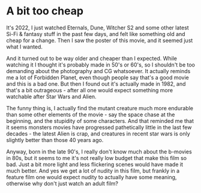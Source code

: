 # A bit too cheap

It's 2022, I just watched Eternals, Dune, Witcher S2 and some other latest Si-Fi & fantasy stuff in the past few days, and felt like something old and cheap for a change. Then I saw the poster of this movie, and it seemed just what I wanted.

And it turned out to be way older and cheaper than I expected. While watching it I thought it's probably made in 50's or 60's, so I shouldn't be too demanding about the photography and CG whatsoever. It actually reminds me a lot of Forbidden Planet, even though people say that's a good movie and this is a bad one. But then I found out it's actually made in 1982, and that's a bit outrageous - after all one would expect something more watchable after Star Wars and Alien.

The funny thing is, I actually find the mutant creature much more endurable than some other elements of the movie - say the space chase at the beginning, and the stupidity of some characters. And that reminded me that it seems monsters movies have progressed pathetically little in the last few decades - the latest Alien is crap, and creatures in recent star wars is only slightly better than those 40 years ago.

Anyway, born in the late 90's, I really don't know much about the b-movies in 80s, but it seems to me it's not really low budget that make this film so bad. Just a bit more light and less flickering scenes would have made it much better. And yes we get a lot of nudity in this film, but frankly in a feature film one would expect nudity to actually have some meaning, otherwise why don't just watch an adult film?
